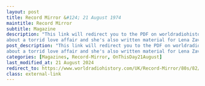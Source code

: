 ```yaml
---
layout: post
title: Record Mirror &#124; 21 August 1974
maintitle: Record Mirror
subtitle: Magazine
description: "This link will redirect you to the PDF on worldradiohistory.com Once your viewing page 10 of the PDF look for the section entitled &quot;JUST A NOVA BROKEN HEART&quot; - Nancy says 'No No No' is
about a torrid love affair and she's also written material for Lena Zavaroni. Sometimes she'll sit in front of her piano at home waiting for ideas to come."
post_description: "This link will redirect you to the PDF on worldradiohistory.com Once your viewing page 10 of the PDF look for the section entitled &quot;JUST A NOVA BROKEN HEART&quot; - Nancy says 'No No No' is
about a torrid love affair and she's also written material for Lena Zavaroni. Sometimes she'll sit in front of her piano at home waiting for ideas to come."
categories: [Magazines, Record-Mirror, OnThisDay21August]
last_modified_at: 21 August 2024
redirect_to: https://www.worldradiohistory.com/UK/Record-Mirror/80s/82/Record-Mirror-1982-08-21-OCR.pdf#page=10
class: external-link
---
```


